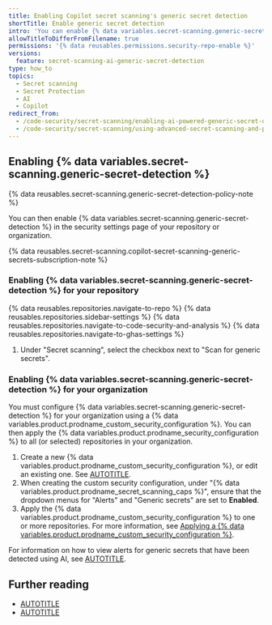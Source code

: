 ```yaml
---
title: Enabling Copilot secret scanning's generic secret detection
shortTitle: Enable generic secret detection
intro: 'You can enable {% data variables.secret-scanning.generic-secret-detection %} for your repository or organization. Alerts for generic secrets, such as passwords, are displayed in a separate list on the {% data variables.product.prodname_secret_scanning %} alerts page.'
allowTitleToDifferFromFilename: true
permissions: '{% data reusables.permissions.security-repo-enable %}'
versions:
  feature: secret-scanning-ai-generic-secret-detection
type: how_to
topics:
  - Secret scanning
  - Secret Protection
  - AI
  - Copilot
redirect_from:
  - /code-security/secret-scanning/enabling-ai-powered-generic-secret-detection
  - /code-security/secret-scanning/using-advanced-secret-scanning-and-push-protection-features/generic-secret-detection/enabling-ai-powered-generic-secret-detection
---
```


## Enabling {% data variables.secret-scanning.generic-secret-detection %}

{% data reusables.secret-scanning.generic-secret-detection-policy-note %}

You can then enable {% data variables.secret-scanning.generic-secret-detection %} in the security settings page of your repository or organization.

{% data reusables.secret-scanning.copilot-secret-scanning-generic-secrets-subscription-note %}

### Enabling {% data variables.secret-scanning.generic-secret-detection %} for your repository

{% data reusables.repositories.navigate-to-repo %}
{% data reusables.repositories.sidebar-settings %}
{% data reusables.repositories.navigate-to-code-security-and-analysis %}
{% data reusables.repositories.navigate-to-ghas-settings %}
1. Under "Secret scanning", select the checkbox next to "Scan for generic secrets".

### Enabling {% data variables.secret-scanning.generic-secret-detection %} for your organization

You must configure {% data variables.secret-scanning.generic-secret-detection %} for your organization using a {% data variables.product.prodname_custom_security_configuration %}. You can then apply the {% data variables.product.prodname_security_configuration %} to all (or selected) repositories in your organization.

1. Create a new {% data variables.product.prodname_custom_security_configuration %}, or edit an existing one. See [AUTOTITLE](/code-security/securing-your-organization/enabling-security-features-in-your-organization/creating-a-custom-security-configuration#creating-a-custom-security-configuration).
1. When creating the custom security configuration, under "{% data variables.product.prodname_secret_scanning_caps %}", ensure that the dropdown menus for "Alerts" and "Generic secrets" are set to **Enabled**.
1. Apply the {% data variables.product.prodname_custom_security_configuration %} to one or more repositories. For more information, see [Applying a {% data variables.product.prodname_custom_security_configuration %}](/code-security/securing-your-organization/meeting-your-specific-security-needs-with-custom-security-configurations/applying-a-custom-security-configuration).

For information on how to view alerts for generic secrets that have been detected using AI, see [AUTOTITLE](/code-security/secret-scanning/managing-alerts-from-secret-scanning/viewing-alerts).

## Further reading

* [AUTOTITLE](/code-security/secret-scanning/copilot-secret-scanning/responsible-ai-generic-secrets)
* [AUTOTITLE](/code-security/secret-scanning/introduction/about-secret-scanning)
